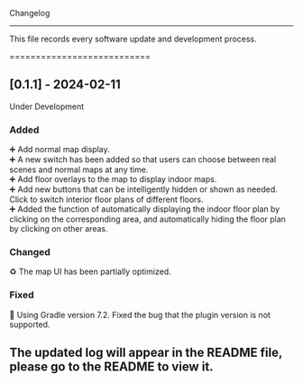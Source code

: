Changelog
****

This file records every software update and development process.

===========================

## [0.1.1] - 2024-02-11
Under Development

### Added
:heavy_plus_sign: Add normal map display.<br>
:heavy_plus_sign: A new switch has been added so that users can choose between real scenes and normal maps at any time.<br>
:heavy_plus_sign: Add floor overlays to the map to display indoor maps.<br>
:heavy_plus_sign: Add new buttons that can be intelligently hidden or shown as needed. Click to switch interior floor plans of different floors.<br>
:heavy_plus_sign: Added the function of automatically displaying the indoor floor plan by clicking on the corresponding area, and automatically hiding the floor plan by clicking on other areas.

### Changed
 :recycle: The map UI has been partially optimized.

### Fixed
:hammer: Using Gradle version 7.2. Fixed the bug that the plugin version is not supported.


## The updated log will appear in the README file, please go to the README to view it.

